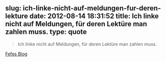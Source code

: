slug: ich-linke-nicht-auf-meldungen-fur-deren-lekture
date: 2012-08-14 18:31:52
title: Ich linke nicht auf Meldungen, für deren Lektüre man zahlen muss.
type: quote
---

> Ich linke nicht auf Meldungen, für deren Lektüre man zahlen muss.

[Fefes Blog](http://blog.fefe.de/?ts=aedd2893)
